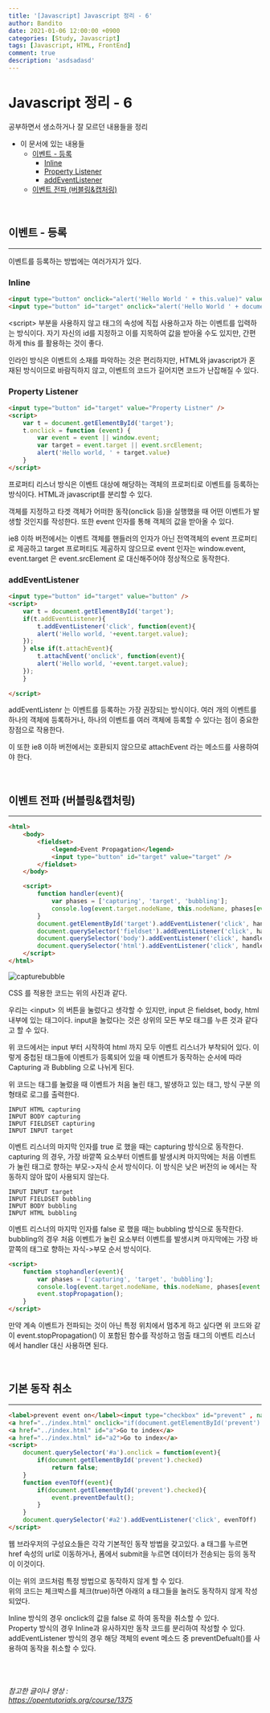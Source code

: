 ```yaml
---
title: '[Javascript] Javascript 정리 - 6'
author: Bandito
date: 2021-01-06 12:00:00 +0900
categories: [Study, Javascript]
tags: [Javascript, HTML, FrontEnd]
comment: true
description: 'asdsadasd'
---
```


# Javascript 정리 - 6

공부하면서 생소하거나 잘 모르던 내용들을 정리

+ 이 문서에 있는 내용들
    - [이벤트 - 등록](#이벤트---등록)
        + [Inline](#inline)
        + [Property Listener](#property-listener)
        + [addEventListener](#addeventlistener)
    - [이벤트 전파 (버블링&캡처링)](#이벤트-전파-버블링캡처링)


<br/>

## 이벤트 - 등록
***

이벤트를 등록하는 방법에는 여러가지가 있다.

### Inline

```html
<input type="button" onclick="alert('Hello World ' + this.value)" value="Inline(this)" />
<input type="button" id="target" onclick="alert('Hello World ' + document.getElementById('target').value)" value="Inline(id)" />  
```

&lt;script&gt; 부분을 사용하지 않고 태그의 속성에 직접 사용하고자 하는 이벤트를 입력하는 방식이다. 자기 자신의 id를 지정하고 이를 지목하여 값을 받아올 수도 있지만, 간편하게 this 를 활용하는 것이 좋다.   

인라인 방식은 이벤트의 소재를 파악하는 것은 편리하지만, HTML와 javascript가 혼재된 방식이므로 바람직하지 않고, 이벤트의 코드가 길어지면 코드가 난잡해질 수 있다.   


### Property Listener

```html
<input type="button" id="target" value="Property Listner" />
<script>
    var t = document.getElementById('target');
    t.onclick = function (event) {
        var event = event || window.event;
        var target = event.target || event.srcElement;
        alert('Hello world, ' + target.value)
    }
</script>
```

프로퍼티 리스너 방식은 이벤트 대상에 해당하는 객체의 프로퍼티로 이벤트를 등록하는 방식이다. HTML과 javascript를 분리할 수 있다.   

객체를 지정하고 타겟 객체가 어떠한 동작(onclick 등)을 실행했을 때 어떤 이벤트가 발생할 것인지를 작성한다. 또한 event 인자를 통해 객체의 값을 받아올 수 있다.   

ie8 이하 버전에서는 이벤트 객체를 핸들러의 인자가 아닌 전역객체의 event 프로퍼티로 제공하고 target 프로퍼티도 제공하지 않으므로 event 인자는 window.event, event.target 은 event.srcElement 로 대신해주어야 정상적으로 동작한다.    


### addEventListener 

```html
<input type="button" id="target" value="button" />
<script>
    var t = document.getElementById('target');
    if(t.addEventListener){
        t.addEventListener('click', function(event){
        alert('Hello world, '+event.target.value);
    });
    } else if(t.attachEvent){
        t.attachEvent('onclick', function(event){
        alert('Hello world, '+event.target.value);
    });
    }
    
</script>
```

addEventListenr 는 이벤트를 등록하는 가장 권장되는 방식이다. 여러 개의 이벤트를 하나의 객체에 등록하거나, 하나의 이벤트를 여러 객체에 등록할 수 있다는 점이 중요한 장점으로 작용한다.

이 또한 ie8 이하 버전에서는 호환되지 않으므로 attachEvent 라는 메소드를 사용하여야 한다. 


<br/>

## 이벤트 전파 (버블링&캡처링)
***
```html
<html>
    <body>
        <fieldset>
            <legend>Event Propagation</legend>
            <input type="button" id="target" value="target" />
        </fieldset>
    </body>

    <script>
        function handler(event){
            var phases = ['capturing', 'target', 'bubbling'];
            console.log(event.target.nodeName, this.nodeName, phases[event.eventPhase-1]);
        }
        document.getElementById('target').addEventListener('click', handler, true);
        document.querySelector('fieldset').addEventListener('click', handler, true);
        document.querySelector('body').addEventListener('click', handler, true);
        document.querySelector('html').addEventListener('click', handler, true);
    </script>
</html>
```

![capturebubble](https://drive.google.com/uc?export=view&id=1HccouNeqv-nKhys0YtPknY01sc6olaYj)

CSS 를 적용한 코드는 위의 사진과 같다.   

우리는 &lt;input&gt; 의 버튼을 눌렀다고 생각할 수 있지만, input 은 fieldset, body, html 내부에 있는 태그이다. input을 눌렀다는 것은 상위의 모든 부모 태그를 누른 것과 같다고 할 수 있다.   

위 코드에서는 input 부터 시작하여 html 까지 모두 이벤트 리스너가 부착되어 있다. 이렇게 중첩된 태그들에 이벤트가 등록되어 있을 때 이벤트가 동작하는 순서에 따라 Capturing 과 Bubbling 으로 나뉘게 된다. 

위 코드는 태그를 눌렀을 때 이벤트가 처음 눌린 태그, 발생하고 있는 태그, 방식 구분 의 형태로 로그를 출력한다.   

```console
INPUT HTML capturing
INPUT BODY capturing
INPUT FIELDSET capturing
INPUT INPUT target
```

이벤트 리스너의 마지막 인자를 true 로 했을 때는 capturing 방식으로 동작한다.    
capturing 의 경우, 가장 바깥쪽 요소부터 이벤트를 발생시켜 마지막에는 처음 이벤트가 눌린 태그로 향하는 부모-&gt;자식 순서 방식이다. 이 방식은 낮은 버전의 ie 에서는 작동하지 않아 많이 사용되지 않는다.   


```console
INPUT INPUT target
INPUT FIELDSET bubbling
INPUT BODY bubbling
INPUT HTML bubbling
```

이벤트 리스너의 마지막 인자를 false 로 했을 때는 bubbling 방식으로 동작한다. 
bubbling의 경우 처음 이벤트가 눌린 요소부터 이벤트를 발생시켜 마지막에는 가장 바깥쪽의 태그로 향하는 자식-&gt;부모 순서 방식이다. 

```html
<script>
    function stophandler(event){
        var phases = ['capturing', 'target', 'bubbling'];
        console.log(event.target.nodeName, this.nodeName, phases[event.eventPhase-1]);
        event.stopPropagation();
    }    
</script>
```

만약 계속 이벤트가 전파되는 것이 아닌 특정 위치에서 멈추게 하고 싶다면 위 코드와 같이 event.stopPropagation() 이 포함된 함수를 작성하고 멈출 태그의 이벤트 리스너에서 handler 대신 사용하면 된다.

<br/>

## 기본 동작 취소
***
```html
<label>prevent event on</label><input type="checkbox" id="prevent" , name="eventprevent">
<a href="../index.html" onclick="if(document.getElementById('prevent').checked) return false;">Go to index</a>  
<a href="../index.html" id="a">Go to index</a>
<a href="../index.html" id="a2">Go to index</a>
<script>
    document.querySelector('#a').onclick = function(event){
        if(document.getElementById('prevent').checked) 
            return false;
    }
    function evenTOff(event){
        if(document.getElementById('prevent').checked){
            event.preventDefault();
        }
    }
    document.querySelector('#a2').addEventListener('click', evenTOff)
</script>
```

웹 브라우저의 구성요소들은 각각 기본적인 동작 방법을 갖고있다. a 태그를 누르면 href 속성의 url로 이동하거나, 폼에서 submit을 누르면 데이터가 전송되는 등의 동작이 이것이다.    

이는 위의 코드처럼 특정 방법으로 동작하지 않게 할 수 있다.  
위의 코드는 체크박스를 체크(true)하면 아래의 a 태그들을 눌러도 동작하지 않게 작성되었다.   

Inline 방식의 경우 onclick의 값을 false 로 하여 동작을 취소할 수 있다.      
Property 방식의 경우 Inline과 유사하지만 동작 코드를 분리하여 작성할 수 있다.   
addEventListener 방식의 경우 해당 객체의 event 메소드 중 preventDefualt()를 사용하여 동작을 취소할 수 있다.   



<br/><br/><br/>
_참고한 글이나 영상 :_   
_<https://opentutorials.org/course/1375>_   
